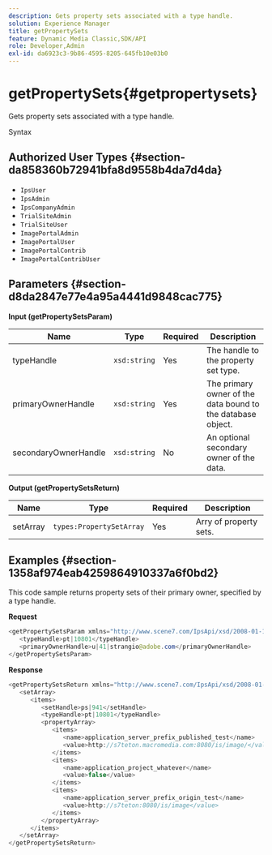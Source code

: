 ```yaml
---
description: Gets property sets associated with a type handle.
solution: Experience Manager
title: getPropertySets
feature: Dynamic Media Classic,SDK/API
role: Developer,Admin
exl-id: da6923c3-9b86-4595-8205-645fb10e03b0
---
```

# getPropertySets{#getpropertysets}

Gets property sets associated with a type handle.

 Syntax 

## Authorized User Types {#section-da858360b72941bfa8d9558b4da7d4da}

* `IpsUser` 
* `IpsAdmin` 
* `IpsCompanyAdmin` 
* `TrialSiteAdmin` 
* `TrialSiteUser` 
* `ImagePortalAdmin` 
* `ImagePortalUser` 
* `ImagePortalContrib` 
* `ImagePortalContribUser`

## Parameters {#section-d8da2847e77e4a95a4441d9848cac775}

**Input (getPropertySetsParam)** 

|  Name  | Type  | Required  | Description  |
|---|---|---|---|
|  typeHandle  | `xsd:string`  | Yes  | The handle to the property set type.  |
|  primaryOwnerHandle  | `xsd:string`  | Yes  | The primary owner of the data bound to the database object.  |
|  secondaryOwnerHandle  | `xsd:string`  | No  | An optional secondary owner of the data.  |

**Output (getPropertySetsReturn)** 

|  Name  | Type  | Required  | Description  |
|---|---|---|---|
|  setArray  | `types:PropertySetArray`  | Yes  | Arry of property sets.  |

## Examples {#section-1358af974eab4259864910337a6f0bd2}

This code sample returns property sets of their primary owner, specified by a type handle.

**Request** 

```java
<getPropertySetsParam xmlns="http://www.scene7.com/IpsApi/xsd/2008-01-15">
   <typeHandle>pt|10801</typeHandle>
   <primaryOwnerHandle>u|41|strangio@adobe.com</primaryOwnerHandle>
</getPropertySetsParam>
```

**Response** 

```java
<getPropertySetsReturn xmlns="http://www.scene7.com/IpsApi/xsd/2008-01-15">
   <setArray>
      <items>
         <setHandle>ps|941</setHandle>
         <typeHandle>pt|10801</typeHandle>
         <propertyArray>
            <items>
               <name>application_server_prefix_published_test</name>
               <value>http://s7teton.macromedia.com:8080/is/image/</value>
            </items>
            <items>
               <name>application_project_whatever</name>
               <value>false</value>
            </items>
            <items>
               <name>application_server_prefix_origin_test</name>
               <value>http://s7teton:8080/is/image</value>
            </items>
         </propertyArray>
      </items>
   </setArray>
</getPropertySetsReturn>
```

